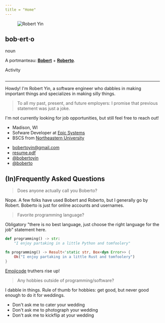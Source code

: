 ```yaml
---
title = "Home"
---
```


<article class="media">
    <figure class="media-left">
        <p class="image is-96x96">
            <img src="/static/assets/robert.jpg" alt="Robert Yin">
        </p>
    </figure>
    <div class="media-content">
        <h1 class="title has-text-weight-bold is-size-5-mobile">bob·ert·o</h1>
        <p class="subtitle is-italic is-size-6-mobile">noun</p>
        <p>A portmanteau:
            <a href="https://en.wiktionary.org/wiki/Bobert"><strong>Bobert</strong></a>
            +
            <a href="https://en.wiktionary.org/wiki/Roberto"><strong>Roberto</strong></a>.
        </p>
    </div>
</article>

<article 
    class="message"
    hx-get="/currently_playing"
    hx-trigger="load"
    hx-target="#message-body"
    hx-on::before-request="resetMessage()"
    hx-on::after-request="resetMessageReload()">
    <div class="message-header p-2">
        <span class="icon-text is-flex-wrap-nowrap">
            <span class="icon"><i class="ph-bold ph-broadcast"></i></span>
            <span>Activity</span>
        </span>
        <span id="reload"
            class="icon"
            hx-get="/currently_playing"
            hx-trigger="click"
            hx-target="#message-body"
            hx-on::before-request="resetMessage()"
            hx-on::after-request="resetMessageReload()">
            <i class="ph-bold ph-arrows-clockwise"></i>
        </span>
    </div>
    <div id="message-body" class="message-body">
        <article class="media">
            <figure class="media-left">
                <p class="image is-64x64 is-skeleton">
                    <img>
                </p>
            </figure>
            <div class="media-content is-skeleton">
            </div>
        </article>
    </div>
</article>

---

Howdy! I'm Robert Yin, a software engineer who dabbles in making important things and specializes in making silly things.

> To all my past, present, and future employers: I promise that previous statement was just a joke.

I'm not currently looking for job opportunities, but still feel free to reach out!

<ul class="icon-list ml-0">
    <li>
        <span class="icon-text is-flex-wrap-nowrap">
            <span class="icon has-text-danger"><i class="ph-bold ph-map-pin"></i></span>
            <span>Madison, WI</span>
        </span>
    </li>
    <li>
        <span class="icon-text is-flex-wrap-nowrap">
            <span class="icon has-text-warning"><i class="ph-bold ph-briefcase"></i></span>
            <span>Sofware Developer at <a href="https://epic.com">Epic Systems</a></span>
        </span>
    </li>
    <li>
        <span class="icon-text is-flex-wrap-nowrap">
            <span class="icon has-text-link"><i class="ph-bold ph-graduation-cap"></i></span>
            <span>BSCS from <a href="https://northeastern.edu">Northeastern University</a></span>
        </span>
    </li>
</ul>

<ul class="icon-list ml-0">
    <li>
        <span class="icon-text is-flex-wrap-nowrap">
            <span class="icon has-text-primary"><i class="ph-bold ph-envelope"></i></span>
            <span><a href="mailto:bobertoyin@gmail.com">bobertoyin@gmail.com</a></span>
        </span>
    </li>
    <li>
        <span class="icon-text is-flex-wrap-nowrap">
            <span class="icon has-text-success"><i class="ph-bold ph-read-cv-logo"></i></span>
            <span><a href="/static/assets/resume.pdf">resume.pdf</a></span>
        </span>
    </li>
    <li>
        <span class="icon-text is-flex-wrap-nowrap">
            <span class="icon"><i class="ph-bold ph-github-logo"></i></span>
            <span><a href="https://github.com/bobertoyin">@bobertoyin</a></span>
        </span>
    </li>
    <li>
        <span class="icon-text is-flex-wrap-nowrap">
            <span class="icon has-text-info"><i class="ph-bold ph-linkedin-logo"></i></span>
            <span><a href="https://linkedin.com/in/boberto">@boberto</a></span>
        </span>
    </li>
</ul>

## (In)Frequently Asked Questions

> Does anyone actually call you Boberto?

Nope. A few folks have used Bobert and Roberto, but I generally go by Robert. Boberto is just for online accounts and usernames.

> Favorite programming language?

Obligatory "there is no best language, just choose the right language for the job" statement here.

```python
def programming() -> str:
    "I enjoy partaking in a little Python and tomfoolery"
```

```rust
fn programming() -> Result<'static str, Box<dyn Error>> {
    Ok("I enjoy partaking in a little Rust and tomfoolery")
}
```

[Emojicode](https://emojicode.org) truthers rise up!

> Any hobbies outside of programming/software?

I dabble in things. Rule of thumb for hobbies: get good, but never good enough to do it for weddings.

<ul class="icon-list ml-0">
    <li>
        <span class="icon-text is-flex-wrap-nowrap">
            <span class="icon"><i class="ph-bold ph-chef-hat"></i></span>
            <span>Don't ask me to cater your wedding</span>
        </span>
    </li>
    <li>
        <span class="icon-text is-flex-wrap-nowrap">
            <span class="icon"><i class="ph-bold ph-camera"></i></span>
            <span>Don't ask me to photograph your wedding</span>
        </span>
    </li>
    <li>
        <span class="icon-text is-flex-wrap-nowrap">
            <span class="icon"><i class="ph-bold ph-tire"></i></span>
            <span>Don't ask me to kickflip at your wedding</span>
        </span>
    </li>
</ul>
